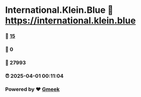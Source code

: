 # International.Klein.Blue :link: https://international.klein.blue 
### :page_facing_up: [15](https://international.klein.blue/tag.html) 
### :speech_balloon: 0 
### :hibiscus: 27993 
### :alarm_clock: 2025-04-01 00:11:04 
### Powered by :heart: [Gmeek](https://github.com/Meekdai/Gmeek)
